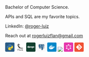 Bachelor of Computer Science.

APIs and SQL are my favorite topics.

LinkedIn: [@roger-luiz](http://linkedin.com/in/roger-luiz)

Reach out at [rogerluizflan@gmail.com](mailto:rogerluizflan@gmail.com)

<img src="./assets/python.svg" width="30px" /> <img src="./assets/flask.svg" width="30px" /> <img src="./assets/django.svg" width="30px" /> <img src="./assets/postgresql.svg" width="30px" /> <img src="./assets/docker.svg" width="30px" /> <img src="./assets/kubernets.svg" width="30px" /> <img src="./assets/graphql.svg" width="30px" /> <img src="./assets/git.svg" width="30px" />
